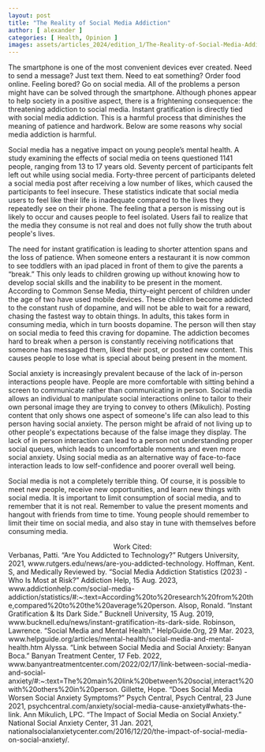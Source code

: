 ```yaml
---
layout: post
title: "The Reality of Social Media Addiction"
author: [ alexander ]
categories: [ Health, Opinion ]
images: assets/articles_2024/edition_1/The-Reality-of-Social-Media-Addiction.png
---
```

The smartphone is one of the most convenient devices ever created.  Need to send a message? Just text them. Need to eat something? Order food online. Feeling bored? Go on social media. All of the problems a person might have can be solved through the smartphone. Although phones appear to help society in a positive aspect, there is a frightening consequence: the threatening addiction to social media. Instant gratification is directly tied with social media addiction. This is a harmful process that diminishes the meaning of patience and hardwork. Below are some reasons why social media addiction is harmful. 


Social media has a negative impact on young people’s mental health. A study examining the effects of social media on teens questioned 1141 people, ranging from 13 to 17 years old. Seventy percent of participants felt left out while using social media. Forty-three percent of participants deleted a social media post after receiving a low number of likes, which caused the participants to feel insecure.  These statistics indicate that social media users to feel like their life is inadequate compared to the lives they repeatedly see on their phone. The feeling that a person is missing out is likely to occur and causes people to feel isolated. Users fail to realize that the media they consume is not real and does not fully show the truth about people's lives. 

The need for instant gratification is leading to shorter attention spans and the loss of patience. When someone enters a restaurant it is now common to see toddlers with an ipad placed in front of them to give the parents a “break.” This only leads to children growing up without knowing how to develop social skills and the inability to be present in the moment. According to Common Sense Media, thirty-eight percent of children under the age of two have used mobile devices. These children become addicted to the constant rush of dopamine, and will not be able to wait for a reward, chasing the fastest way to obtain things.  In adults, this takes form in consuming media, which in turn boosts dopamine. The person will then stay on social media to feed this craving for dopamine. The addiction becomes hard to break when a person is constantly receiving notifications that someone has messaged them, liked their post, or posted new content. This causes people to lose what is special about being present in the moment. 

Social anxiety is increasingly prevalent because of the lack of in-person interactions people have. People are more comfortable with sitting behind a screen to communicate rather than communicating in person. Social media allows an individual to manipulate social interactions online to tailor to their own personal image they are trying to convey to others (Mikulich). Posting content that only shows one aspect of someone's life can also lead to this person having social anxiety. The person might be afraid of not living up to other people's expectations because of the false image they display. The lack of in person interaction can lead to a person not understanding proper social queues, which leads to uncomfortable moments and even more social anxiety. Using social media as an alternative way of face-to-face interaction leads to low self-confidence and poorer overall well being. 

Social media is not a completely terrible thing. Of course, it is possible to meet new people, receive new opportunities, and learn new things with social media. It is important to limit consumption of social media, and to remember that it is not real. Remember to value the present moments and hangout with friends from time to time.  Young people should remember to limit their time on social media, and also stay in tune with themselves before consuming media. 

<center> Work Cited: </center>
 Verbanas, Patti. “Are You Addicted to Technology?” Rutgers University, 2021, www.rutgers.edu/news/are-you-addicted-technology. 
Hoffman, Kent. S, and Medically Reviewed by. “Social Media Addiction Statistics (2023) - Who Is Most at Risk?” Addiction Help, 15 Aug. 2023, www.addictionhelp.com/social-media-addiction/statistics/#:~:text=According%20to%20research%20from%20the,compared%20to%20the%20average%20person. 
Alsop, Ronald. “Instant Gratification & Its Dark Side.” Bucknell University, 15 Aug. 2019, www.bucknell.edu/news/instant-gratification-its-dark-side. 
Robinson, Lawrence. “Social Media and Mental Health.” HelpGuide.Org, 29 Mar. 2023, www.helpguide.org/articles/mental-health/social-media-and-mental-health.htm
Alyssa. “Link between Social Media and Social Anxiety: Banyan Boca.” Banyan Treatment Center, 17 Feb. 2022, www.banyantreatmentcenter.com/2022/02/17/link-between-social-media-and-social-anxiety/#:~:text=The%20main%20link%20between%20social,interact%20with%20others%20in%20person. 
Gillette, Hope. “Does Social Media Worsen Social Anxiety Symptoms?” Psych Central, Psych Central, 23 June 2021, psychcentral.com/anxiety/social-media-cause-anxiety#whats-the-link. 
Ann Mikulich, LPC. “The Impact of Social Media on Social Anxiety.” National Social Anxiety Center, 31 Jan. 2021, nationalsocialanxietycenter.com/2016/12/20/the-impact-of-social-media-on-social-anxiety/.  

